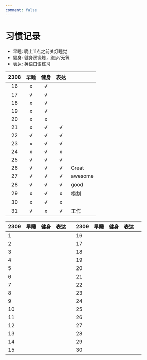 ```yaml
---
comment: false
---
```


# 习惯记录
- 早睡: 晚上11点之前关灯睡觉
- 健身: 健身房锻炼，跑步/无氧
- 表达: 英语口语练习

| 2308 | 早睡 | 健身 | 表达 |         |
|:----:|:----:|:----:|:----:|---------|
| 16   | x    | √    |      |         |
| 17   | √    | √    |      |         |
| 18   | x    | √    |      |         |
| 19   | x    | √    |      |         |
| 20   | x    | x    |      |         |
| 21   | x    | √    | √    |         |
| 22   | √    | √    | √    |         |
| 23   | ×    | √    | √    |         |
| 24   | x    | √    | x    |         |
| 25   | √    | √    | √    |         |
| 26   | √    | √    | √    | Great   |
| 27   | √    | √    | √    | awesome |
| 28   | √    | √    | √    | good    |
| 29   | x    | √    | x    | 模割    |
| 30   | x    | √    | x    |         |
| 31   | √    | x    | √    | 工作    |

| 2309 | 早睡 | 健身 | 表达 |   | 2309 | 早睡 | 健身 | 表达 |   |
|------|------|------|------|---|------|------|------|------|---|
| 1    |      |      |      |   | 16   |      |      |      |   |
| 2    |      |      |      |   | 17   |      |      |      |   |
| 3    |      |      |      |   | 18   |      |      |      |   |
| 4    |      |      |      |   | 19   |      |      |      |   |
| 5    |      |      |      |   | 20   |      |      |      |   |
| 6    |      |      |      |   | 21   |      |      |      |   |
| 7    |      |      |      |   | 22   |      |      |      |   |
| 8    |      |      |      |   | 23   |      |      |      |   |
| 9    |      |      |      |   | 24   |      |      |      |   |
| 10   |      |      |      |   | 25   |      |      |      |   |
| 11   |      |      |      |   | 26   |      |      |      |   |
| 12   |      |      |      |   | 27   |      |      |      |   |
| 13   |      |      |      |   | 28   |      |      |      |   |
| 14   |      |      |      |   | 29   |      |      |      |   |
| 15   |      |      |      |   | 30   |      |      |      |   |

